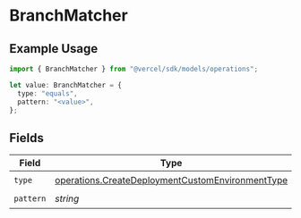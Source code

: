 # BranchMatcher

## Example Usage

```typescript
import { BranchMatcher } from "@vercel/sdk/models/operations";

let value: BranchMatcher = {
  type: "equals",
  pattern: "<value>",
};
```

## Fields

| Field                                                                                                                | Type                                                                                                                 | Required                                                                                                             | Description                                                                                                          |
| -------------------------------------------------------------------------------------------------------------------- | -------------------------------------------------------------------------------------------------------------------- | -------------------------------------------------------------------------------------------------------------------- | -------------------------------------------------------------------------------------------------------------------- |
| `type`                                                                                                               | [operations.CreateDeploymentCustomEnvironmentType](../../models/operations/createdeploymentcustomenvironmenttype.md) | :heavy_check_mark:                                                                                                   | N/A                                                                                                                  |
| `pattern`                                                                                                            | *string*                                                                                                             | :heavy_check_mark:                                                                                                   | N/A                                                                                                                  |